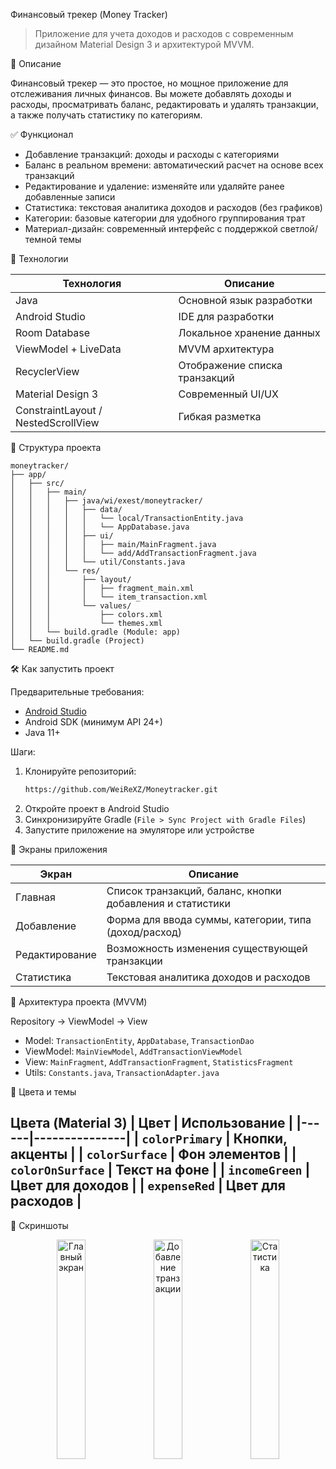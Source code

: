 

Финансовый трекер (Money Tracker)

> Приложение для учета доходов и расходов с современным дизайном Material Design 3 и архитектурой MVVM.



📌 Описание

Финансовый трекер — это простое, но мощное приложение для отслеживания личных финансов. Вы можете добавлять доходы и расходы, просматривать баланс, редактировать и удалять транзакции, а также получать статистику по категориям.



✅ Функционал

- Добавление транзакций: доходы и расходы с категориями
- Баланс в реальном времени: автоматический расчет на основе всех транзакций
- Редактирование и удаление: изменяйте или удаляйте ранее добавленные записи
- Статистика: текстовая аналитика доходов и расходов (без графиков)
- Категории: базовые категории для удобного группирования трат
- Материал-дизайн: современный интерфейс с поддержкой светлой/темной темы



🧰 Технологии

| Технология | Описание |
|-----------|----------|
| Java | Основной язык разработки |
| Android Studio | IDE для разработки |
| Room Database | Локальное хранение данных |
| ViewModel + LiveData | MVVM архитектура |
| RecyclerView | Отображение списка транзакций |
| Material Design 3 | Современный UI/UX |
| ConstraintLayout / NestedScrollView | Гибкая разметка |



📁 Структура проекта

```
moneytracker/
├── app/
│   ├── src/
│   │   ├── main/
│   │   │   ├── java/wi/exest/moneytracker/
│   │   │   │   ├── data/
│   │   │   │   │   └── local/TransactionEntity.java
│   │   │   │   │   └── AppDatabase.java
│   │   │   │   ├── ui/
│   │   │   │   │   ├── main/MainFragment.java
│   │   │   │   │   └── add/AddTransactionFragment.java
│   │   │   │   └── util/Constants.java
│   │   │   └── res/
│   │   │       ├── layout/
│   │   │       │   ├── fragment_main.xml
│   │   │       │   └── item_transaction.xml
│   │   │       └── values/
│   │   │           ├── colors.xml
│   │   │           └── themes.xml
│   │   └── build.gradle (Module: app)
│   └── build.gradle (Project)
└── README.md
```



🛠️ Как запустить проект

Предварительные требования:
- [Android Studio](https://developer.android.com/studio)
- Android SDK (минимум API 24+)
- Java 11+

Шаги:
1. Клонируйте репозиторий:
   ```bash
   https://github.com/WeiReXZ/Moneytracker.git


2. Откройте проект в Android Studio
3. Синхронизируйте Gradle (`File > Sync Project with Gradle Files`)
4. Запустите приложение на эмуляторе или устройстве



📱 Экраны приложения

| Экран | Описание |
|-------|----------|
| Главная | Список транзакций, баланс, кнопки добавления и статистики |
| Добавление | Форма для ввода суммы, категории, типа (доход/расход) |
| Редактирование| Возможность изменения существующей транзакции |
| Статистика | Текстовая аналитика доходов и расходов |



📐 Архитектура проекта (MVVM)


Repository → ViewModel → View


- Model: `TransactionEntity`, `AppDatabase`, `TransactionDao`
- ViewModel: `MainViewModel`, `AddTransactionViewModel`
- View: `MainFragment`, `AddTransactionFragment`, `StatisticsFragment`
- Utils: `Constants.java`, `TransactionAdapter.java`



🎨 Цвета и темы

Цвета (Material 3)
| Цвет | Использование |
|------|---------------|
| `colorPrimary` | Кнопки, акценты |
| `colorSurface` | Фон элементов |
| `colorOnSurface` | Текст на фоне |
| `incomeGreen` | Цвет для доходов |
| `expenseRed` | Цвет для расходов |
---


📸 Скриншоты

<div align="center">
  <img src="screenshots/main_screen.png" width="30%" alt="Главный экран"/>
  <img src="screenshots/add_transaction_sreen.png" width="30%" alt="Добавление транзакции"/>
  <img src="screenshots/stats_sreen.png" width="30%" alt="Статистика"/>
</div>
